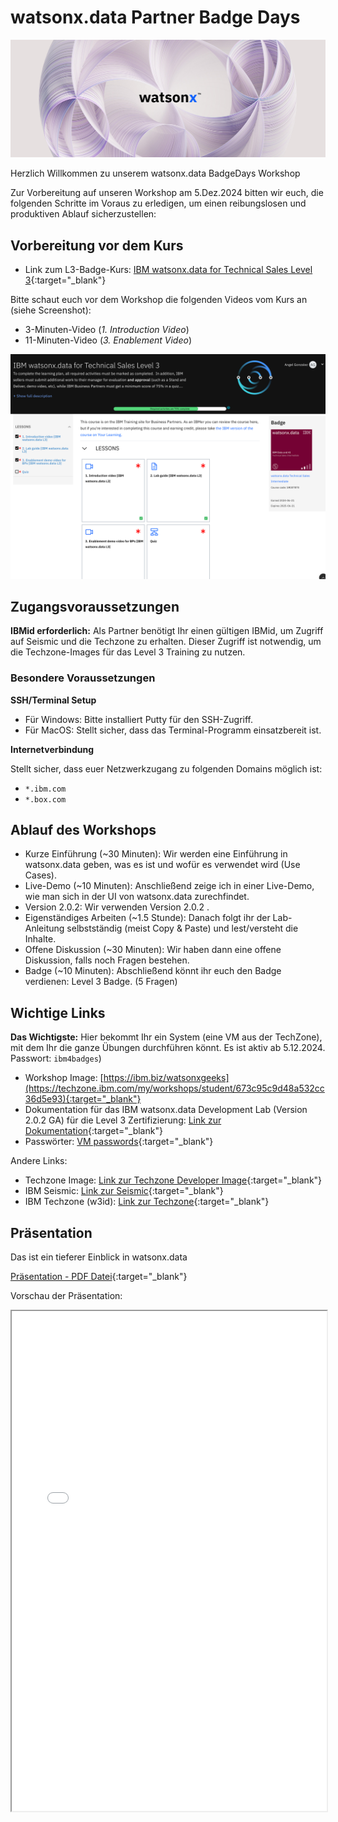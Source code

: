 # **watsonx.data Partner Badge Days**

![banner](./media/Watson%20X_Banner.jpg)

Herzlich Willkommen zu unserem watsonx.data BadgeDays Workshop

Zur Vorbereitung auf unseren Workshop am 5.Dez.2024 bitten wir euch, die folgenden Schritte im Voraus zu erledigen, um einen reibungslosen und produktiven Ablauf sicherzustellen:

## Vorbereitung vor dem Kurs

- Link zum L3-Badge-Kurs: [IBM watsonx.data for Technical Sales Level 3](https://learn.ibm.com/course/view.php?id=13171){:target="_blank"}

Bitte schaut euch vor dem Workshop die folgenden Videos vom Kurs an (siehe Screenshot):

- 3-Minuten-Video (*1. Introduction Video*)
- 11-Minuten-Video (*3. Enablement Video*)

![kurs](./media/kurs.png)

## Zugangsvoraussetzungen

**IBMid erforderlich:**  Als Partner benötigt Ihr einen gültigen IBMid, um Zugriff auf Seismic und die Techzone zu erhalten. Dieser Zugriff ist notwendig, um die Techzone-Images für das Level 3 Training zu nutzen.

### Besondere Voraussetzungen  

**SSH/Terminal Setup**

- Für Windows: Bitte installiert Putty für den SSH-Zugriff.
- Für MacOS: Stellt sicher, dass das Terminal-Programm einsatzbereit ist.

**Internetverbindung**

Stellt sicher, dass euer Netzwerkzugang zu folgenden Domains möglich ist:

- `*.ibm.com`
- `*.box.com`

## Ablauf des Workshops

- Kurze Einführung (~30 Minuten): Wir werden  eine Einführung in watsonx.data geben, was es ist und wofür es verwendet wird (Use Cases).
- Live-Demo (~10 Minuten): Anschließend zeige ich in einer Live-Demo, wie man sich in der UI von watsonx.data zurechfindet.
- Version 2.0.2: Wir verwenden Version 2.0.2 .
- Eigenständiges Arbeiten (~1.5 Stunde): Danach folgt ihr der Lab-Anleitung selbstständig (meist Copy & Paste) und lest/versteht die Inhalte. 
- Offene Diskussion (~30 Minuten): Wir haben dann eine offene Diskussion, falls noch Fragen bestehen.
- Badge (~10 Minuten): Abschließend könnt ihr euch den Badge verdienen: Level 3 Badge. (5 Fragen)

## Wichtige Links

**Das Wichtigste:** Hier bekommt Ihr ein System (eine VM aus der TechZone), mit dem Ihr die ganze Übungen durchführen könnt. Es ist aktiv ab 5.12.2024. Passwort: `ibm4badges`)

- Workshop Image: [https://ibm.biz/watsonxgeeks](https://techzone.ibm.com/my/workshops/student/673c95c9d48a532cc36d5e93){:target="_blank"}
- Dokumentation für das IBM watsonx.data Development Lab (Version 2.0.2 GA) für die Level 3 Zertifizierung: [Link zur Dokumentation](http://ibm.biz/wxd-lab){:target="_blank"}
- Passwörter: [VM passwords](https://ibm.github.io/watsonx-data-lab/wxd-reference-passwords/){:target="_blank"}
  
Andere Links:
- Techzone Image: [Link zur Techzone Developer Image](https://techzone.ibm.com/collection/ibm-watsonxdata-developer-base-image){:target="_blank"}
- IBM Seismic: [Link zur Seismic](https://ibm.seismic.com){:target="_blank"}
- IBM Techzone (w3id): [Link zur Techzone](https://techzone.ibm.com){:target="_blank"}

## Präsentation

Das ist ein tieferer Einblick in watsonx.data

[Präsentation - PDF Datei](./media/wxdatabadgedays.pdf){:target="_blank"}  

Vorschau der Präsentation:

<iframe width="100%" height="800" src="./media/wxdatabadgedays.pdf">